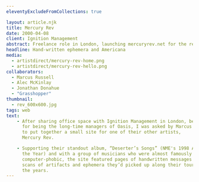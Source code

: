 ```yaml
---
eleventyExcludeFromCollections: true

layout: article.njk
title: Mercury Rev
date: 2000-04-08
client: Ignition Management
abstract: Freelance role in London, launching mercuryrev.net for the release of Deserter's Songs.
headline: Hand-written ephemera and Americana
media: 
  - artistdirect/mercury-rev-home.png
  - artistdirect/mercury-rev-hello.png
collaborators: 
  - Marcus Russell
  - Alec McKinlay
  - Jonathan Donahue
  - "Grasshopper" 
thumbnail:
  - rev_600x600.jpg
tags: web
text:
    - After sharing office space with Ignition Management in London, best known
      for being the long-time managers of Oasis, I was asked by Marcus Russell
      to put together a small site for one of their other artists, 
      Mercury Rev.

    - Supporting their standout album, “Deserter’s Songs” (NME's 1998 Album of 
      the Year) and with a group of musicians who were almost famously 
      computer-phobic, the site featured pages of handwritten messages and 
      scans of artifacts and ephemera they’d picked up along their tours over 
      the years.
---
```

